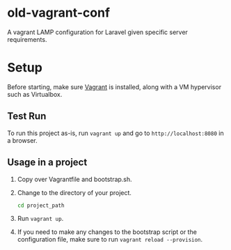# old-vagrant-conf
A vagrant LAMP configuration for Laravel given specific server requirements.

# Setup

Before starting, make sure [Vagrant](https://www.vagrantup.com/) is installed, along with a VM hypervisor such as Virtualbox.

## Test Run
To run this project as-is, run `vagrant up` and go to `http://localhost:8080` in a browser.

## Usage in a project
1. Copy over Vagrantfile and bootstrap.sh.

2. Change to the directory of your project.
   ```bash
   cd project_path
   ```

2. Run `vagrant up`.

3. If you need to make any changes to the bootstrap script or the configuration file, make sure to run `vagrant reload --provision`.

